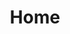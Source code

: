 ---
home: true
title: Home
heroImage: https://v2.vuepress.vuejs.org/images/hero.png
heroText: 开放文档

actions:
  - text: 查看流程    
    link: /explain/
    type: primary
footer: MIT Licensed | Copyright © 2024-present Gaudi
---